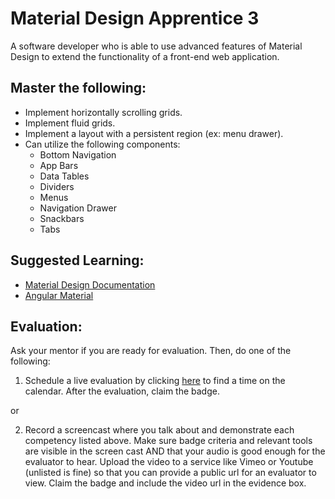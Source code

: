 # Material Design Apprentice 3

A software developer who is able to use advanced features of Material Design to extend the functionality of a front-end web application.

## Master the following:

* Implement horizontally scrolling grids.
* Implement fluid grids.
* Implement a layout with a persistent region (ex: menu drawer).
* Can utilize the following components:
  * Bottom Navigation
  * App Bars
  * Data Tables
  * Dividers
  * Menus
  * Navigation Drawer
  * Snackbars
  * Tabs
  
  
## Suggested Learning:
* [Material Design Documentation](https://material.io/)
* [Angular Material](https://material.angular.io/)

## Evaluation:

Ask your mentor if you are ready for evaluation. Then, do one of the following:

1. Schedule a live evaluation by clicking [here](http://evals.codex.academy) to find a time on the calendar. After the evaluation, claim the badge.

or

2. Record a screencast where you talk about and demonstrate each competency listed above. Make sure badge criteria and relevant tools are visible in the screen cast AND that your audio is good enough for the evaluator to hear. Upload the video to a service like Vimeo or Youtube (unlisted is fine) so that you can provide a public url for an evaluator to view. Claim the badge and include the video url in the evidence box.
